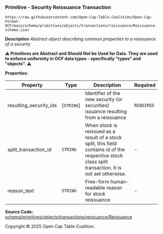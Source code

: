 ### Primitive - Security Reissuance Transaction

`https://raw.githubusercontent.com/Open-Cap-Table-Coalition/Open-Cap-Format-OCF/main/schema/primitives/objects/transactions/reissuance/Reissuance.schema.json`

**Description** _Abstract object describing common properties to a reissuance of a security_

**:warning: Primitives are Abstract and Should Not be Used for Data. They are used to enforce uniformity in OCF data types - specifically "types" and "objects". :warning:**

**Properties:**

| Property               | Type       | Description                                                                                                                                           | Required   |
| ---------------------- | ---------- | ----------------------------------------------------------------------------------------------------------------------------------------------------- | ---------- |
| resulting_security_ids | [`STRING`] | Identifier of the new security (or securities) issuance resulting from a reissuance                                                                   | `REQUIRED` |
| split_transaction_id   | `STRING`   | When stock is reissued as a result of a stock split, this field contains id of the respective stock class split transaction. It is not set otherwise. | -          |
| reason_text            | `STRING`   | Free-form human-readable reason for stock reissuance                                                                                                  | -          |

**Source Code:** [schema/primitives/objects/transactions/reissuance/Reissuance](../../../../../../../schema/primitives/objects/transactions/reissuance/Reissuance.schema.json)

Copyright © 2025 Open Cap Table Coalition.
